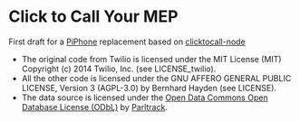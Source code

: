 # Click to Call Your MEP

First draft for a [PiPhone](http://piphone.lqdn.fr/) replacement based on [clicktocall-node](https://github.com/TwilioDevEd/clicktocall-node)

* The original code from Twilio is licensed under the MIT License (MIT) Copyright (c) 2014 Twilio, Inc. (see LICENSE_twilio).
* All the other code is licensed under the GNU AFFERO GENERAL PUBLIC LICENSE, Version 3 (AGPL-3.0) by Bernhard Hayden (see LICENSE).
* The data source is licensed under the [Open Data Commons Open Database License (ODbL)](http://opendatacommons.org/licenses/odbl/) by [Parltrack](http://parltrack.euwiki.org/).
